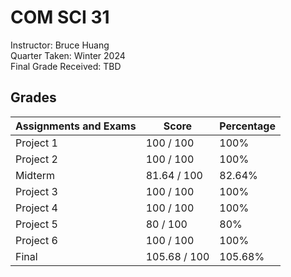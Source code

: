 # COM SCI 31
Instructor: Bruce Huang\
Quarter Taken: Winter 2024\
Final Grade Received: TBD

## Grades
| Assignments and Exams                 | Score        | Percentage   |
|---------------------------------------|--------------|--------------|
| Project 1                             | 100 / 100    | 100%         |
| Project 2                             | 100 / 100    | 100%         |
| Midterm                               | 81.64 / 100  | 82.64%       |
| Project 3                             | 100 / 100    | 100%         |
| Project 4                             | 100 / 100    | 100%         |
| Project 5                             | 80 / 100     | 80%          |
| Project 6                             | 100 / 100    | 100%         |
| Final                                 | 105.68 / 100 | 105.68%      |
